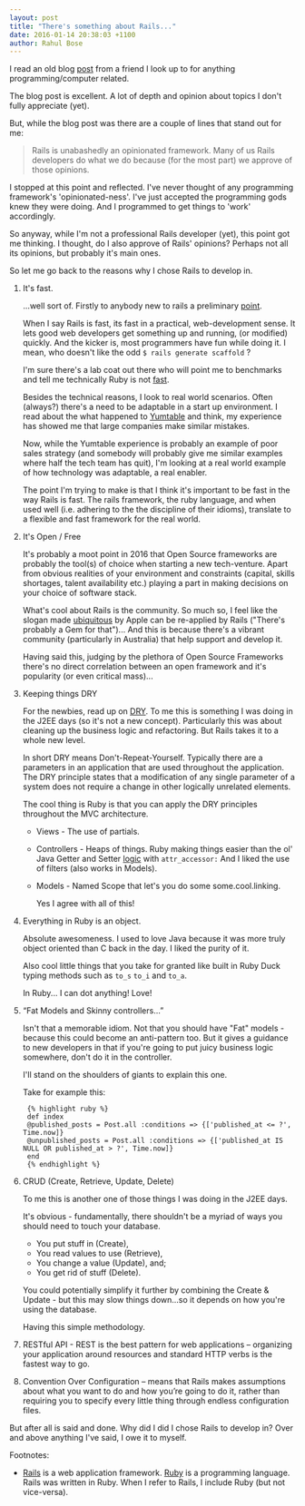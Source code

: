```yaml
---
layout: post
title: "There's something about Rails..."
date: 2016-01-14 20:38:03 +1100
author: Rahul Bose
---
```


I read an old blog [post][bottled-up-backbone-love-letter] from a friend I look up to for anything programming/computer related.

The blog post is excellent. A lot of depth and opinion about topics I don't fully appreciate (yet).

But, while the blog post was  there are a couple of lines that stand out for me:

> Rails is unabashedly an opinionated framework.
> Many of us Rails developers do what we do because (for the most part) we approve of those opinions.

I stopped at this point and reflected. I've never thought of any programming framework's 'opinionated-ness'. I've just accepted the programming gods knew they were doing. And I programmed to get things to 'work' accordingly.

So anyway, while I'm not a professional Rails developer (yet), this point got me thinking. I thought, do I also approve of Rails' opinions? Perhaps not all its opinions, but probably it's main ones.

So let me go back to the reasons why I chose Rails to develop in.

1. It's fast.

   ...well sort of. Firstly to anybody new to rails a preliminary [point](#point1).

   When I say Rails is fast, its fast in a practical, web-development sense. It lets good web developers get something up and running, (or modified) quickly. And the kicker is, most programmers have fun while doing it. I mean, who doesn't like the odd `$ rails generate scaffold` ?

   I'm sure there's a lab coat out there who will point me to benchmarks and tell me technically Ruby is not [fast][is-ruby-fast].

   Besides the technical reasons, I look to real world scenarios. Often (always?) there's a need to be adaptable in a start up environment. I read about the what happened to [Yumtable][Yumtable-link] and think, my experience has showed me that large companies make similar mistakes.

   Now, while the Yumtable experience is probably an example of poor sales strategy (and somebody will probably give me similar examples where half the tech team has quit), I'm looking at a real world example of how technology was adaptable, a real enabler.

   The point I'm trying to make is that I think it's important to be fast in the way Rails is fast. The rails framework, the ruby language, and when used well (i.e. adhering to the the discipline of their idioms), translate to a flexible and fast framework for the real world.

2. It's Open / Free

   It's probably a moot point in 2016 that Open Source frameworks are probably the tool(s) of choice when starting a new tech-venture. Apart from obvious realities of your environment and constraints (capital, skills shortages, talent availability etc.) playing a part in making decisions on your choice of software stack.

   What's cool about Rails is the community. So much so, I feel like the slogan made [ubiquitous][apple-trademark-link] by Apple can be re-applied by Rails ("There's probably a Gem for that")... And this is because there's a vibrant community (particularly in Australia) that help support and develop it.

   Having said this, judging by the plethora of Open Source Frameworks there's no direct correlation between an open framework and it's popularity (or even critical mass)...

3. Keeping things DRY

   For the newbies, read up on [DRY][dry-link]. To me this is something I was doing in the J2EE days (so it's not a new concept). Particularly this was about cleaning up the business logic and refactoring. But Rails takes it to a whole new level.

   In short DRY means Don't-Repeat-Yourself. Typically there are a parameters in an application that are used throughout the application. The DRY principle states that a modification of any single parameter of a system does not require a change in other logically unrelated elements.

   The cool thing is Ruby is that you can apply the DRY principles throughout the MVC architecture.

   * Views - The use of partials.
   * Controllers - Heaps of things. Ruby making things easier than the ol' Java Getter and Setter [logic][ruby-auto-get-set] with `attr_accessor:` And I liked the use of filters (also works in Models).
   * Models - Named Scope that let's you do some some.cool.linking.

     Yes I agree with all of this!

4. Everything in Ruby is an object.

   Absolute awesomeness. I used to love Java because it was more truly object oriented than C back in the day. I liked the purity of it.

   Also cool little things that you take for granted like built in Ruby Duck typing methods such as `to_s` `to_i` and `to_a`.

   In Ruby... I can dot anything! Love!

5. “Fat Models and Skinny controllers...”

   Isn't that a memorable idiom. Not that you should have "Fat" models - because this could become an anti-pattern too. But it gives a guidance to new developers in that if you're going to put juicy business logic somewhere, don't do it in the controller.

   I'll stand on the shoulders of giants to explain this one.

   Take for example this:

        {% highlight ruby %}
        def index
        @published_posts = Post.all :conditions => {['published_at <= ?', Time.now]}
        @unpublished_posts = Post.all :conditions => {['published_at IS NULL OR published_at > ?', Time.now]}
        end
        {% endhighlight %}



6. CRUD (Create, Retrieve, Update, Delete)

   To me this is another one of those things I was doing in the J2EE days.

   It's obvious - fundamentally, there shouldn't be a myriad of ways you should need to touch your database.

   * You put stuff in (Create),
   * You read values to use (Retrieve),
   * You change a value (Update), and;
   * You get rid of stuff (Delete).

    You could potentially simplify it further by combining the Create & Update - but this may slow things down...so it depends on how you're using the database.

   Having this simple methodology.

7. RESTful API - REST is the best pattern for web applications – organizing your application around resources and standard HTTP verbs is the fastest way to go.

8. Convention Over Configuration – means that Rails makes assumptions about what you want to do and how you’re going to do it, rather than requiring you to specify every little thing through endless configuration files.



But after all is said and done. Why did I did I chose Rails to develop in? Over and above anything I've said, I owe it to myself.

Footnotes:
<a id="point1"></a>
  * [Rails][rails-link] is a web application framework. [Ruby][ruby-link] is a programming language. Rails was written in Ruby. When I refer to Rails, I include Ruby (but not vice-versa).

[bottled-up-backbone-love-letter]: http://bottledup.net/2013/05/16/dear-backbone-love-letters-from-a-rails-dev/
[rails-link]: http://guides.rubyonrails.org/getting_started.html
[ruby-link]: https://en.wikipedia.org/wiki/Ruby_(programming_language)
[dry-link]: https://en.wikipedia.org/wiki/Don%27t_repeat_yourself
[is-ruby-fast]: http://www.isrubyfastyet.com
[Yumtable-link]: http://www.smh.com.au/business/startup-war-stories-how-yumtable-almost-died-from-charging-the-wrong-customers-20150524-gh8qmy.htmlw
[apple-trademark-link]: http://www.trademarkia.com/theres-an-app-for-that-77980556.html
[ruby-auto-get-set]: https://coderwall.com/p/wfyjaw/ruby-automatic-get-and-set-methods
